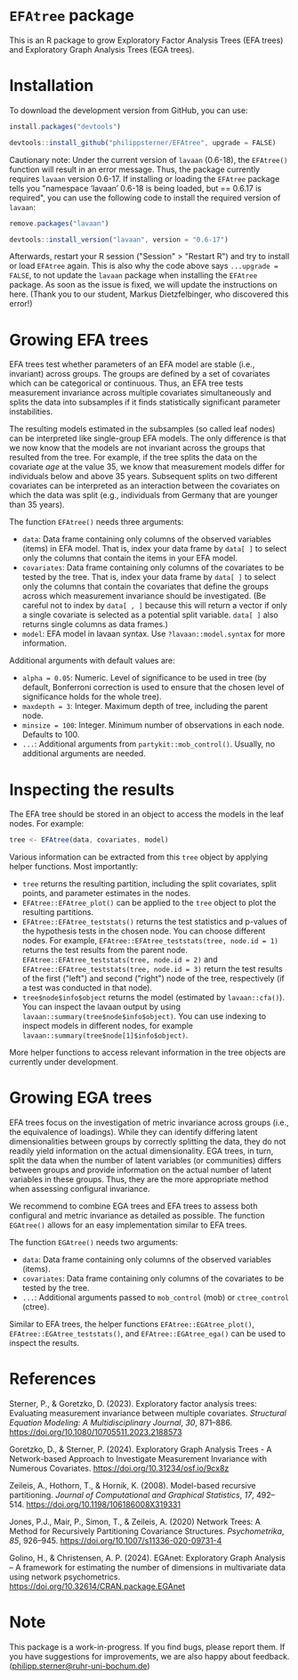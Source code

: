 # `EFAtree` package
This is an R package to grow Exploratory Factor Analysis Trees (EFA trees) and Exploratory Graph Analysis Trees (EGA trees).

# Installation
To download the development version from GitHub, you can use:

```javascript
install.packages("devtools")

devtools::install_github("philippsterner/EFAtree", upgrade = FALSE)
```

Cautionary note: Under the current version of `lavaan` (0.6-18), the ```EFAtree()``` function will result in an error message. 
Thus, the package currently requires `lavaan` version 0.6-17.
If installing or loading the `EFAtree` package tells you "namespace ‘lavaan’ 0.6-18 is being loaded, but == 0.6.17 is required", you can use the following code to install the required version of `lavaan`:

```javascript
remove.packages("lavaan")

devtools::install_version("lavaan", version = "0.6-17")
```

Afterwards, restart your R session ("Session" > "Restart R") and try to install or load `EFAtree` again.
This is also why the code above says `...upgrade = FALSE`, to not update the `lavaan` package when installing the `EFAtree` package.
As soon as the issue is fixed, we will update the instructions on here.
(Thank you to our student, Markus Dietzfelbinger, who discovered this error!)

# Growing EFA trees
EFA trees test whether parameters of an EFA model are stable (i.e., invariant) across groups.
The groups are defined by a set of covariates which can be categorical or continuous.
Thus, an EFA tree tests measurement invariance across multiple covariates simultaneously and splits the data into subsamples if it finds statistically significant parameter instabilities.

The resulting models estimated in the subsamples (so called leaf nodes) can be interpreted like single-group EFA models.
The only difference is that we now know that the models are not invariant across the groups that resulted from the tree.
For example, if the tree splits the data on the covariate *age* at the value 35, we know that measurement models differ for individuals below and above 35 years.
Subsequent splits on two different covariates can be interpreted as an interaction between the covariates on which the data was split (e.g., individuals from Germany that are younger than 35 years).

The function ```EFAtree()``` needs three arguments: 
- `data`: Data frame containing only columns of the observed variables (items) in EFA model. That is, index your data frame by `data[ ]` to select only the columns that contain the items in your EFA model.
- `covariates`: Data frame containing only columns of the covariates to be tested by the tree. That is, index your data frame by `data[ ]` to select only the columns that contain the covariates that define the groups across which measurement invariance should be investigated. (Be careful not to index by `data[ , ]` because this will return a vector if only a single covariate is selected as a potential split variable. `data[ ]` also returns single columns as data frames.)
- `model`: EFA model in lavaan syntax. Use `?lavaan::model.syntax` for more information.

Additional arguments with default values are:
- `alpha = 0.05`: Numeric. Level of significance to be used in tree (by default, Bonferroni correction is used to ensure that the chosen level of significance holds for the whole tree).
- `maxdepth = 3`: Integer. Maximum depth of tree, including the parent node.
- `minsize = 100`: Integer. Minimum number of observations in each node. Defaults to 100.
- `...`: Additional arguments from `partykit::mob_control()`. Usually, no additional arguments are needed.

# Inspecting the results

The EFA tree should be stored in an object to access the models in the leaf nodes. For example:

```javascript
tree <- EFAtree(data, covariates, model)
```

Various information can be extracted from this `tree` object by applying helper functions. Most importantly:
- `tree` returns the resulting partition, including the split covariates, split points, and parameter estimates in the nodes.
- `EFAtree::EFAtree_plot()` can be applied to the `tree` object to plot the resulting partitions.
- `EFAtree::EFAtree_teststats()` returns the test statistics and p-values of the hypothesis tests in the chosen node. You can choose different nodes. For example, `EFAtree::EFAtree_teststats(tree, node.id = 1)` returns the test results from the parent node. `EFAtree::EFAtree_teststats(tree, node.id = 2)` and `EFAtree::EFAtree_teststats(tree, node.id = 3)` return the test results of the first ("left")  and second ("right") node of the tree, respectively (if a test was conducted in that node).
- `tree$node$info$object` returns the model (estimated by `lavaan::cfa()`). You can inspect the lavaan output by using `lavaan::summary(tree$node$info$object)`. You can use indexing to inspect models in different nodes, for example `lavaan::summary(tree$node[1]$info$object)`.

More helper functions to access relevant information in the tree objects are currently under development.

# Growing EGA trees
EFA trees focus on the investigation of metric invariance across groups (i.e., the equivalence of loadings).
While they can identify differing latent dimensionalities between groups by correctly splitting the data, they do not readily yield information on the actual dimensionality.
EGA trees, in turn, split the data when the number of latent variables (or communities) differs between groups and provide information on the actual number of latent variables in these groups.
Thus, they are the more appropriate method when assessing configural invariance.

We recommend to combine EGA trees and EFA trees to assess both configural and metric invariance as detailed as possible.
The function ```EGAtree()``` allows for an easy implementation similar to EFA trees.

The function ```EGAtree()``` needs two arguments: 
- `data`: Data frame containing only columns of the observed variables (items).
- `covariates`: Data frame containing only columns of the covariates to be tested by the tree.
- `...`: Additional arguments passed to `mob_control` (mob) or `ctree_control` (ctree).

Similar to EFA trees, the helper functions `EFAtree::EGAtree_plot()`, `EFAtree::EGAtree_teststats()`, and `EFAtree::EGAtree_ega()` can be used to inspect the results.

# References
Sterner, P., & Goretzko, D. (2023). Exploratory factor analysis trees: Evaluating measurement invariance between multiple covariates. *Structural Equation Modeling: A Multidisciplinary Journal*, *30*, 871–886. https://doi.org/10.1080/10705511.2023.2188573

Goretzko, D., & Sterner, P. (2024). Exploratory Graph Analysis Trees - A Network-based Approach to Investigate Measurement Invariance with Numerous Covariates. https://doi.org/10.31234/osf.io/9cx8z

Zeileis, A., Hothorn, T., & Hornik, K. (2008). Model-based recursive partitioning. *Journal of Computational and Graphical Statistics*, *17*, 492–514. https://doi.org/10.1198/106186008X319331

Jones, P.J., Mair, P., Simon, T., & Zeileis, A. (2020) Network Trees: A Method for Recursively Partitioning Covariance Structures. *Psychometrika*, *85*, 926–945. https://doi.org/10.1007/s11336-020-09731-4

Golino, H., & Christensen, A. P. (2024). EGAnet: Exploratory Graph Analysis – A framework for estimating the number of dimensions in multivariate data using network psychometrics. https://doi.org/10.32614/CRAN.package.EGAnet

# Note
This package is a work-in-progress. If you find bugs, please report them. If you have suggestions for improvements, we are also happy about feedback. (philipp.sterner@ruhr-uni-bochum.de)
